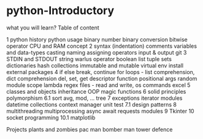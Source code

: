 # python-Introductory

what you will learn?
Table of content

1
python history
python usage
binary number
binary conversion
bitwise operator
CPU and RAM concept
2
syntax (indentation)
comments
variables and data-types
casting
naming
assigning
operators
input & output
git
3
STDIN and STDOUT
string
warlus operator
boolean
list
tuple
sets
dictionaries
hash
collections
immutable and mutable
virtual env
install external packages
4
if else
break, continue
for loops - list comprehension, dict comprehension
del, set, get descriptor
function positional args
random module
scope
lambda
regex
files - read and write, os commands
excel
5
classes and objects
inheritance
OOP
magic functions
6
solid principles
polymorphism
6.1
sort
avg, mod, ...
tree
7
exceptions
iterator
modules
datetime
collections
context manager
unit test
7.1
design patterns
8
multithreading
multiprocessing
async await
requests modules
9
Tkinter
10
socket programming
10.1
matplotlib

Projects
plants and zombies
pac man
bomber man
tower defence
